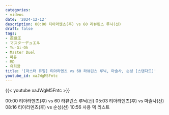 ```yaml
---
categories:
- videos
date: '2024-12-12'
description: 00:00 티아라멘츠(후) vs 60 라뷰린스 루닉(선)
draft: false
tags:
- 遊戯王
- マスターデュエル
- Yu-Gi-Oh
- Master Duel
- 마듀
- MD
- 유희왕
title: '[마스터 듀얼] 티아라멘츠 vs 60 라뷰린스 루닉, 마술사, 순성 [스탠다드]'
youtube_id: xaJWgM5Fntc
---
```



{{< youtube xaJWgM5Fntc >}}

00:00 티아라멘츠(후) vs 60 라뷰린스 루닉(선)
05:03 티아라멘츠(후) vs 마술사(선)
08:16 티아라멘츠(후) vs 순성(선)
10:56 사용 덱 리스트